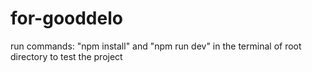 # for-gooddelo
run commands: "npm install" and "npm run dev" in the terminal of root directory to test the project
